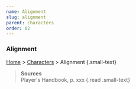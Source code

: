 ```yaml
---
name: Alignment
slug: alignment
parent: characters
order: 02
---
```

### Alignment
[Home](dm-operations-center) > [Characters](characters) > Alignment {.small-text}

> **Sources** <br/>
> Player's Handbook, p. xxx
{.read .small-text}

